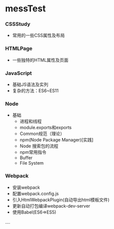 # messTest

### CSSStudy
- 常用的一些CSS属性及布局

### HTMLPage
- 一些独特的HTML属性及页面

### JavaScript
- 基础JS语法及实列
- 复杂的方法：ES6~ES11	

### Node
- 基础
	- 进程和线程
	- module.exports和exports
	- Common规范（理论）
	- npm(Node Package Manager)[实践]
	- Node 搜索包的流程
	- npm常用指令
	- Buffer
	- File System

### Webpack
-	安装webpack
-	配置webpack.config.js
-	引入HtmlWebpackPlugin(自动导出html模板文件)
-	更新自动打包编译webpack-dev-server
-	使用Babel(ES6=>ES5)

....
	